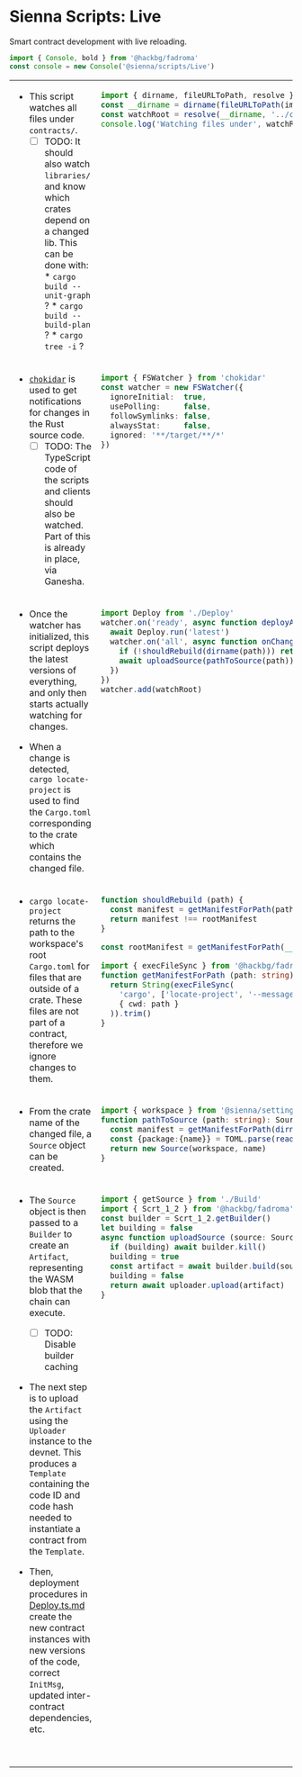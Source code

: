 # Sienna Scripts: Live

Smart contract development with live reloading.

```typescript
import { Console, bold } from '@hackbg/fadroma'
const console = new Console('@sienna/scripts/Live')
```

<table>

<tr><td valign="top">

* This script watches all files under `contracts/`.
  * [ ] TODO:
        It should also watch `libraries/` and know
        which crates depend on a changed lib. This
        can be done with:
        * `cargo build --unit-graph` ?
        * `cargo build --build-plan` ?
        * `cargo tree -i`            ?

</td><td valign="top">

```typescript
import { dirname, fileURLToPath, resolve } from '@hackbg/fadroma'
const __dirname = dirname(fileURLToPath(import.meta.url))
const watchRoot = resolve(__dirname, '../contracts/**/*')
console.log('Watching files under', watchRoot)
```

</td></tr><tr><!--spacer--></tr><tr><td valign="top">

* [`chokidar`](https://www.npmjs.com/package/chokidar) is used
  to get notifications for changes in the Rust source code.
  * [ ] TODO: The TypeScript code of the scripts and clients
              should also be watched. Part of this is already
              in place, via Ganesha.

</td><td valign="top">

```typescript
import { FSWatcher } from 'chokidar'
const watcher = new FSWatcher({
  ignoreInitial:  true,
  usePolling:     false,
  followSymlinks: false,
  alwaysStat:     false,
  ignored: '**/target/**/*'
})
```

</td></tr><tr><!--spacer--></tr><tr><td valign="top">

* Once the watcher has initialized, this script deploys the
  latest versions of everything, and only then starts actually
  watching for changes.

* When a change is detected, `cargo locate-project` is used
  to find the `Cargo.toml` corresponding to the crate which
  contains the changed file.

</td><td valign="top">

```typescript
import Deploy from './Deploy'
watcher.on('ready', async function deployAndStartWatching () {
  await Deploy.run('latest')
  watcher.on('all', async function onChange (event, path, stats) {
    if (!shouldRebuild(dirname(path))) return
    await uploadSource(pathToSource(path))
  })
})
watcher.add(watchRoot)
```

</td></tr><tr><!--spacer--></tr><tr><td valign="top">

* `cargo locate-project` returns the path to the workspace's
  root `Cargo.toml` for files that are outside of a crate.
  These files are not part of a contract, therefore we ignore
  changes to them.

</td><td valign="top">

```typescript
function shouldRebuild (path) {
  const manifest = getManifestForPath(path)
  return manifest !== rootManifest
}

const rootManifest = getManifestForPath(__dirname)

import { execFileSync } from '@hackbg/fadroma'
function getManifestForPath (path: string): string {
  return String(execFileSync(
    'cargo', ['locate-project', '--message-format=plain'],
    { cwd: path }
  )).trim()
}
```

</td></tr><tr><!--spacer--></tr><tr><td valign="top">

* From the crate name of the changed file,
  a `Source` object can be created.

</td><td valign="top">

```typescript
import { workspace } from '@sienna/settings'
function pathToSource (path: string): Source {
  const manifest = getManifestForPath(dirname(path))
  const {package:{name}} = TOML.parse(readFileSync(manifest, 'utf8'))
  return new Source(workspace, name)
}
```

</td></tr><tr><!--spacer--></tr><tr><td valign="top">

* The `Source` object is then passed to a `Builder`
  to create an `Artifact`, representing the WASM blob
  that the chain can execute.
  * [ ] TODO: Disable builder caching

* The next step is to upload the `Artifact` using the `Uploader` instance
  to the devnet. This produces a `Template` containing the code ID and code hash
  needed to instantiate a contract from the `Template`.

* Then, deployment procedures in [Deploy.ts.md](./Deploy.ts.md) create the
  new contract instances with new versions of the code, correct `InitMsg`,
  updated inter-contract dependencies, etc.

</td><td valign="top">

```typescript
import { getSource } from './Build'
import { Scrt_1_2 } from '@hackbg/fadroma'
const builder = Scrt_1_2.getBuilder()
let building = false
async function uploadSource (source: Source): Template {
  if (building) await builder.kill()
  building = true
  const artifact = await builder.build(source)
  building = false
  return await uploader.upload(artifact)
}
```

</td></tr><tr><!--spacer--></tr><tr><td valign="top">

</td><td valign="top">

```typescript
```

</td></tr><tr><!--spacer--></tr></table>
